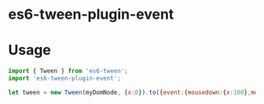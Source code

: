 # es6-tween-plugin-event

# Usage

```javascript
import { Tween } from 'es6-tween';
import 'es6-tween-plugin-event';

let tween = new Tween(myDomNode, {x:0}).to({event:{mousedown:{x:100},mouseup:{x:0}}}, 2000).start();
```